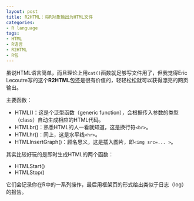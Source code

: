 ```yaml
---
layout: post
title: R2HTML：将R对象输出为HTML文件
categories:
- R language
tags:
- HTML
- R语言
- R2HTML
- R包
---
```


虽说HTML语言简单，而且理论上用`cat()`函数就足够写文件用了，但我觉得Eric Lecoutre写的这个**R2HTML**包还是很有价值的，轻轻松松就可以获得漂亮的网页输出。

主要函数：

- HTML()：这是个泛型函数（generic function），会根据传入参数的类型（class）自动生成相应的HTML代码。
- HTMLbr()：熟悉HTML的人一看就知道，这是换行符`<br>`。
- HTMLhr()：同上，这是水平线`<hr>`。
- HTMLInsertGraph()：顾名思义，这是插入图片，即`<img src=... >`。

其实比较好玩的是即时生成HTML的两个函数：

- HTMLStart()
- HTMLStop()

它们会记录你在R中的一系列操作，最后用框架页的形式给出类似于日志（log）的报告。

